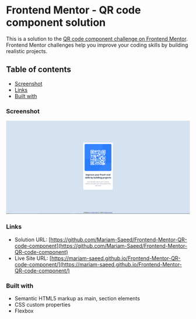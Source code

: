 # Frontend Mentor - QR code component solution

This is a solution to the
[QR code component challenge on Frontend Mentor](https://www.frontendmentor.io/challenges/qr-code-component-iux_sIO_H).
Frontend Mentor challenges help you improve your coding skills by building
realistic projects.

## Table of contents

- [Screenshot](#screenshot)
- [Links](#links)
- [Built with](#built-with)

### Screenshot

![](./Capture.PNG)

### Links

- Solution URL:
  [https://github.com/Mariam-Saeed/Frontend-Mentor-QR-code-component](https://github.com/Mariam-Saeed/Frontend-Mentor-QR-code-component)
- Live Site URL:
  [https://mariam-saeed.github.io/Frontend-Mentor-QR-code-component/](https://mariam-saeed.github.io/Frontend-Mentor-QR-code-component/)

### Built with

- Semantic HTML5 markup as main, section elements
- CSS custom properties
- Flexbox

